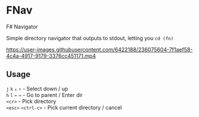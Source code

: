# FNav
F# Navigator

Simple directory navigator that outputs to stdout, letting you `cd (fn)`

https://user-images.githubusercontent.com/6422188/236075604-7f1aef58-4c4a-4917-9179-3376cc451171.mp4

## Usage
`j` `k` `↓` `↑` - Select down / up  
`h` `l` `←` `→` - Go to parent / Enter dir  
`<cr>` - Pick directory  
`<esc>` `<ctrl-c>` - Pick current directory / cancel  
